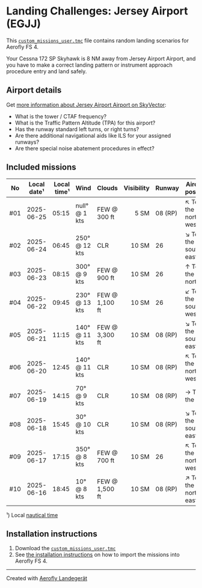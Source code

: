 # Landing Challenges: Jersey Airport (EGJJ)

This [`custom_missions_user.tmc`](missions/custom_missions_user.tmc) file contains random landing scenarios for Aerofly FS 4.

Your Cessna 172 SP Skyhawk is 8 NM away from Jersey Airport Airport, and you have to make a correct landing pattern or instrument approach procedure entry and land safely.

## Airport details

Get [more information about Jersey Airport Airport on SkyVector](https://skyvector.com/airport/EGJJ):

- What is the tower / CTAF frequency?
- What is the Traffic Pattern Altitude (TPA) for this airport?
- Has the runway standard left turns, or right turns?
- Are there additional navigational aids like ILS for your assigned runways?
- Are there special noise abatement procedures in effect?

## Included missions

| No  | Local date¹ | Local time¹ | Wind          | Clouds         | Visibility | Runway  | Aircraft position    |
| :-: | ----------- | ----------: | ------------- | -------------- | ---------: | ------- | -------------------- |
| #01 | 2025-06-25  |       05:15 | null° @ 1 kts | FEW @ 300 ft   |       5 SM | 08 (RP) | ↖ To the north-west |
| #02 | 2025-06-24  |       06:45 | 250° @ 12 kts | CLR            |      10 SM | 26      | ↘ To the south-east |
| #03 | 2025-06-23  |       08:15 | 300° @ 9 kts  | FEW @ 900 ft   |      10 SM | 26      | ↑ To the north       |
| #04 | 2025-06-22  |       09:45 | 230° @ 13 kts | FEW @ 1,100 ft |      10 SM | 26      | ↙ To the south-west |
| #05 | 2025-06-21  |       11:15 | 140° @ 11 kts | FEW @ 3,300 ft |      10 SM | 08 (RP) | ↘ To the south-east |
| #06 | 2025-06-20  |       12:45 | 140° @ 11 kts | CLR            |      10 SM | 08 (RP) | ↖ To the north-west |
| #07 | 2025-06-19  |       14:15 | 70° @ 9 kts   | CLR            |      10 SM | 08 (RP) | → To the east        |
| #08 | 2025-06-18  |       15:45 | 30° @ 10 kts  | CLR            |      10 SM | 08 (RP) | ↘ To the south-east |
| #09 | 2025-06-17  |       17:15 | 350° @ 8 kts  | FEW @ 700 ft   |      10 SM | 26      | ↖ To the north-west |
| #10 | 2025-06-16  |       18:45 | 10° @ 8 kts   | FEW @ 1,500 ft |      10 SM | 08 (RP) | ↗ To the north-east |

¹) Local [nautical time](https://en.wikipedia.org/wiki/Nautical_time)

## Installation instructions

1. Download the [`custom_missions_user.tmc`](missions/custom_missions_user.tmc)
2. See [the installation instructions](https://fboes.github.io/aerofly-missions/docs/generic-installation.html) on how to import the missions into Aerofly FS 4.

---

Created with [Aerofly Landegerät](https://github.com/fboes/aerofly-patterns)
